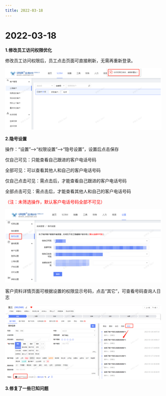 ```yaml
---
title: 2022-03-18
---
```

# 2022-03-18

<ImageViewer />

**1.修改员工访问权限优化**

修改员工访问权限后，员工点击页面可直接刷新，无需再重新登录。

![](/src/assets/media/员工权限优化.png)

**2.隐号设置**

操作：“设置”-->“权限设置”-->“隐号设置”，设置后点击保存

仅自己可见：只能查看自己跟进的客户电话号码

全部可见：可以查看其他人和自己的客户电话号码

仅自己点击可见：需点击后，才能查看自己跟进的客户电话号码

全部点击可见：需点击后，才能查看其他人和自己的客户电话号码

<span style="color:red">（注：未筛选操作，默认客户电话号码全部不可见）</span>


![](/src/assets/media/引号1.png)

客户资料详情页面可根据设置的权限显示号码，点击“其它”，可查看号码查询人日志

![](/src/assets/media/引号2.png)

**3.修复了一些已知问题**